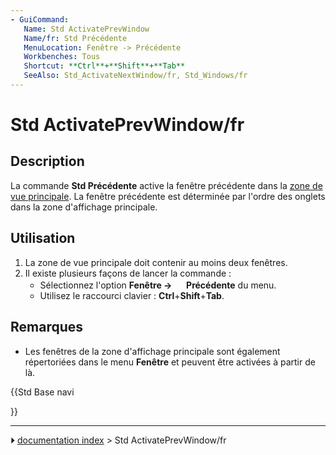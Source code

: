 ```yaml
---
- GuiCommand:
   Name: Std ActivatePrevWindow
   Name/fr: Std Précédente
   MenuLocation: Fenêtre -> Précédente
   Workbenches: Tous
   Shortcut: **Ctrl**+**Shift**+**Tab**
   SeeAlso: Std_ActivateNextWindow/fr, Std_Windows/fr
---
```


# Std ActivatePrevWindow/fr

## Description

La commande **Std Précédente** active la fenêtre précédente dans la [zone de vue principale](Main_view_area/fr.md). La fenêtre précédente est déterminée par l\'ordre des onglets dans la zone d\'affichage principale.



## Utilisation

1.  La zone de vue principale doit contenir au moins deux fenêtres.
2.  Il existe plusieurs façons de lancer la commande :
    -   Sélectionnez l\'option **Fenêtre → <img src="images/Std_ActivatePrevWindow.svg" width=16px> Précédente** du menu.
    -   Utilisez le raccourci clavier : **Ctrl**+**Shift**+**Tab**.



## Remarques

-   Les fenêtres de la zone d\'affichage principale sont également répertoriées dans le menu **Fenêtre** et peuvent être activées à partir de là.





{{Std Base navi

}}



---
⏵ [documentation index](../README.md) > Std ActivatePrevWindow/fr
